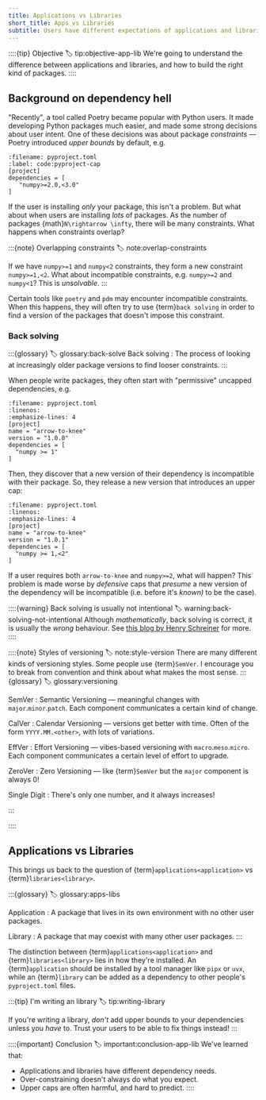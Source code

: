 ```yaml
---
title: Applications vs Libraries
short_title: Apps vs Libraries
subtitle: Users have different expectations of applications and libraries.
---
```


::::{tip} Objective
:label: tip:objective-app-lib
We're going to understand the difference between applications and libraries, and how to build the right kind of packages.
::::

## Background on dependency hell

"Recently", a tool called Poetry became popular with Python users. It made developing Python packages much easier, and made some strong decisions about user intent. One of these decisions was about package _constraints_ — Poetry introduced _upper bounds_ by default, e.g.

```{code} toml
:filename: pyproject.toml
:label: code:pyproject-cap
[project]
dependencies = [
   "numpy>=2.0,<3.0"
]
```

If the user is installing _only_ your package, this isn't a problem. But what about when users are installing _lots_ of packages. As the number of packages {math}`N\rightarrow \infty`, there will be many constraints. What happens when constraints overlap?

:::{note} Overlapping constraints
:label: note:overlap-constraints

If we have `numpy>=1` and `numpy<2` constraints, they form a new constraint `numpy>=1,<2`. What about incompatible constraints, e.g. `numpy>=2` and `numpy<1`? This is _unsolvable_.
:::

Certain tools like `poetry` and `pdm` may encounter incompatible constraints. When this happens, they will often try to use {term}`back solving` in order to find a version of the packages that doesn't impose this constraint.

### Back solving

:::{glossary}
:label: glossary:back-solve
Back solving
: The process of looking at increasingly older package versions to find looser constraints.
:::

When people write packages, they often start with "permissive" uncapped dependencies, e.g.

```{code} toml
:filename: pyproject.toml
:linenos:
:emphasize-lines: 4
[project]
name = "arrow-to-knee"
version = "1.0.0"
dependencies = [
  "numpy >= 1"
]
```

Then, they discover that a new version of their dependency is incompatible with their package. So, they release a new version that introduces an upper cap:

```{code} toml
:filename: pyproject.toml
:linenos:
:emphasize-lines: 4
[project]
name = "arrow-to-knee"
version = "1.0.1"
dependencies = [
  "numpy >= 1,<2"
]
```

If a user requires both `arrow-to-knee` and `numpy>=2`, what will happen? This problem is made worse by _defensive_ caps that _presume_ a new version of the dependency will be incompatible (i.e. before it's _known)_ to be the case).

::::{warning} Back solving is usually not intentional
:label: warning:back-solving-not-intentional
Although _mathematically_, back solving is correct, it is usually the _wrong_ behaviour. See [this blog by Henry Schreiner](https://iscinumpy.dev/post/bound-version-constraints/#backsolving-is-usually-wrong) for more.
::::

::::{note} Styles of versioning
:label: note:style-version
There are many different kinds of versioning styles. Some people use {term}`SemVer`. I encourage you to break from convention and think about what makes the most sense.
:::{glossary}
:label: glossary:versioning

SemVer
: Semantic Versioning — meaningful changes with `major`.`minor`.`patch`. Each component communicates a certain kind of change.

CalVer
: Calendar Versioning — versions get better with time. Often of the form `YYYY.MM.<other>`, with lots of variations.

EffVer
: Effort Versioning — vibes-based versioning with `macro`.`meso`.`micro`. Each component communicates a certain level of effort to upgrade.

ZeroVer
: Zero Versioning — like {term}`SemVer` but the `major` component is always 0!

Single Digit
: There's only one number, and it always increases!

:::

::::

## Applications vs Libraries

This brings us back to the question of {term}`applications<application>` vs {term}`libraries<library>`.

:::{glossary}
:label: glossary:apps-libs

Application
: A package that lives in its own environment with no other user packages.

Library
: A package that may coexist with many other user packages.
:::

The distinction between {term}`applications<application>` and {term}`libraries<library>` lies in how they're installed. An {term}`application` should be installed by a tool manager like `pipx` or `uvx`, while an {term}`library` can be added as a dependency to other people's `pyproject.toml` files.

:::{tip} I'm writing an library
:label: tip:writing-library

If you're writing a library, _don't_ add upper bounds to your dependencies unless you _have_ to. Trust your users to be able to fix things instead!
:::

::::{important} Conclusion
:label: important:conclusion-app-lib
We've learned that:

- Applications and libraries have different dependency needs.
- Over-constraining doesn't always do what you expect.
- Upper caps are often harmful, and hard to predict.
  ::::
